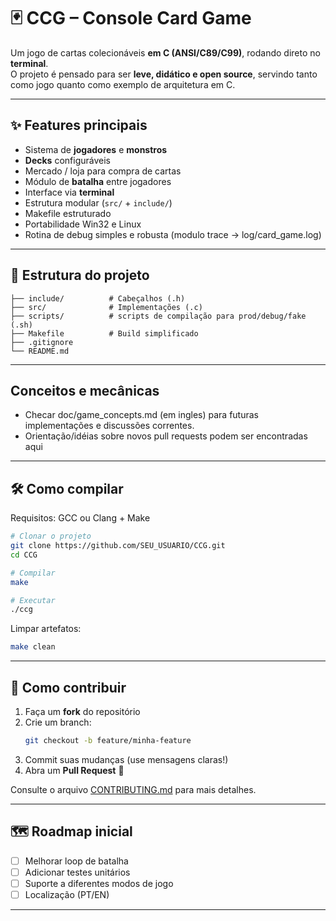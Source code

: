 # 🃏 CCG – Console Card Game

Um jogo de cartas colecionáveis **em C (ANSI/C89/C99)**, rodando direto no **terminal**.  
O projeto é pensado para ser **leve, didático e open source**, servindo tanto como jogo quanto como exemplo de arquitetura em C.

---

## ✨ Features principais
- Sistema de **jogadores** e **monstros**
- **Decks** configuráveis
- Mercado / loja para compra de cartas
- Módulo de **batalha** entre jogadores
- Interface via **terminal**
- Estrutura modular (`src/` + `include/`)
- Makefile estruturado
- Portabilidade Win32 e Linux
- Rotina de debug simples e robusta (modulo trace -> log/card_game.log)

---

## 📂 Estrutura do projeto
```
├── include/          # Cabeçalhos (.h)
├── src/              # Implementações (.c)
├── scripts/          # scripts de compilação para prod/debug/fake (.sh)
├── Makefile          # Build simplificado
├── .gitignore
└── README.md
```

---
## Conceitos e mecânicas 
- Checar doc/game_concepts.md (em ingles) para futuras implementações e discussões correntes.
- Orientação/idéias sobre novos pull requests podem ser encontradas aqui 
---


## 🛠️ Como compilar
Requisitos: GCC ou Clang + Make

```bash
# Clonar o projeto
git clone https://github.com/SEU_USUARIO/CCG.git
cd CCG

# Compilar
make

# Executar
./ccg
```

Limpar artefatos:
```bash
make clean
```

---

## 🤝 Como contribuir
1. Faça um **fork** do repositório
2. Crie um branch:
   ```bash
   git checkout -b feature/minha-feature
   ```
3. Commit suas mudanças (use mensagens claras!)
4. Abra um **Pull Request** 🎉

Consulte o arquivo [CONTRIBUTING.md](CONTRIBUTING.md) para mais detalhes.

---

## 🗺️ Roadmap inicial
- [ ] Melhorar loop de batalha
- [ ] Adicionar testes unitários
- [ ] Suporte a diferentes modos de jogo
- [ ] Localização (PT/EN)

---
